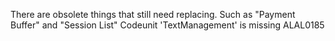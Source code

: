 There are obsolete things that still need replacing. Such as "Payment Buffer" and "Session List"
Codeunit 'TextManagement' is missing ALAL0185